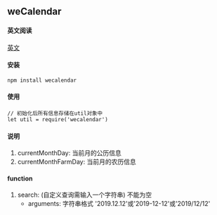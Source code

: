 ## weCalendar

#### 英文阅读
[英文](./README.md '英文')

#### 安装
```
npm install wecalendar
```

#### 使用
```
// 初始化后所有信息存储在util对象中
let util = require('wecalendar')
```

#### 说明
1. currentMonthDay: 当前月的公历信息
1. currentMonthFarmDay: 当前月的农历信息

#### function
1. search: (自定义查询需输入一个字符串) 不能为空
    * arguments: 字符串格式 '2019.12.12'或'2019-12-12'或'2019/12/12'

